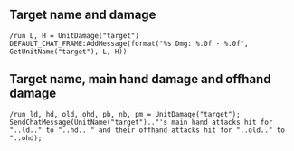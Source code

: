 ## Target name and damage
```
/run L, H = UnitDamage("target") DEFAULT_CHAT_FRAME:AddMessage(format("%s Dmg: %.0f - %.0f", GetUnitName("target"), L, H))
```


## Target name, main hand damage and offhand damage
```
/run ld, hd, old, ohd, pb, nb, pm = UnitDamage("target"); SendChatMessage(UnitName("target").."'s main hand attacks hit for "..ld.." to "..hd.. " and their offhand attacks hit for "..old.." to "..ohd);
```